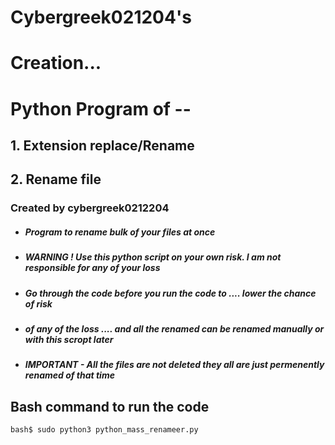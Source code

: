 # Cybergreek021204's 
#             Creation...


# Python Program of --
## 1. Extension replace/Rename 
## 2. Rename file 


### Created by cybergreek0212204

+ ##### Program to rename bulk of your files at once 
- ##### WARNING ! Use this python script on your own risk. I am not responsible for any of your loss
- ##### Go through the code before you run the code to .... lower the chance of risk 
- ##### of any of the loss .... and all the renamed can be renamed manually or with this scropt later
- ##### IMPORTANT - All the files are not deleted they all are just permenently renamed of that time

## Bash command to run the code 
```python
bash$ sudo python3 python_mass_renameer.py
```
